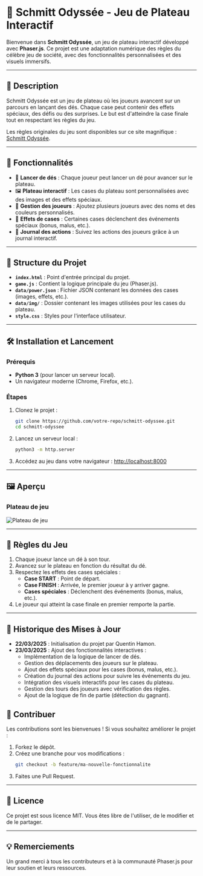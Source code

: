 # 🎲 Schmitt Odyssée - Jeu de Plateau Interactif

Bienvenue dans **Schmitt Odyssée**, un jeu de plateau interactif développé avec **Phaser.js**. Ce projet est une adaptation numérique des règles du célèbre jeu de société, avec des fonctionnalités personnalisées et des visuels immersifs.

---

## 📖 Description

Schmitt Odyssée est un jeu de plateau où les joueurs avancent sur un parcours en lançant des dés. Chaque case peut contenir des effets spéciaux, des défis ou des surprises. Le but est d'atteindre la case finale tout en respectant les règles du jeu.

Les règles originales du jeu sont disponibles sur ce site magnifique : [Schmitt Odyssée](https://unoff31.wixsite.com/schmittodyssee?fbclid=IwAR0IWmnOIjkXfmU2zZKiXerVHv4QUvO_EiCL9CXgGllWyld6eUs_WR4A0gQ).

---

## 🚀 Fonctionnalités

- 🎲 **Lancer de dés** : Chaque joueur peut lancer un dé pour avancer sur le plateau.
- 🖼️ **Plateau interactif** : Les cases du plateau sont personnalisées avec des images et des effets spéciaux.
- 👥 **Gestion des joueurs** : Ajoutez plusieurs joueurs avec des noms et des couleurs personnalisés.
- 🔄 **Effets de cases** : Certaines cases déclenchent des événements spéciaux (bonus, malus, etc.).
- 📜 **Journal des actions** : Suivez les actions des joueurs grâce à un journal interactif.

---

## 📂 Structure du Projet

- **`index.html`** : Point d'entrée principal du projet.
- **`game.js`** : Contient la logique principale du jeu (Phaser.js).
- **`data/power.json`** : Fichier JSON contenant les données des cases (images, effets, etc.).
- **`data/img/`** : Dossier contenant les images utilisées pour les cases du plateau.
- **`style.css`** : Styles pour l'interface utilisateur.

---

## 🛠️ Installation et Lancement

### Prérequis
- **Python 3** (pour lancer un serveur local).
- Un navigateur moderne (Chrome, Firefox, etc.).

### Étapes
1. Clonez le projet :
    ```bash
    git clone https://github.com/votre-repo/schmitt-odyssee.git
    cd schmitt-odyssee
    ```

2. Lancez un serveur local :
    ```bash
    python3 -m http.server
    ```

3. Accédez au jeu dans votre navigateur :
    [http://localhost:8000](http://localhost:8000)

---

## 🖼️ Aperçu

### Plateau de jeu
![Plateau de jeu](data/img/image.png)

---

## 📜 Règles du Jeu

1. Chaque joueur lance un dé à son tour.
2. Avancez sur le plateau en fonction du résultat du dé.
3. Respectez les effets des cases spéciales :
    - **Case START** : Point de départ.
    - **Case FINISH** : Arrivée, le premier joueur à y arriver gagne.
    - **Cases spéciales** : Déclenchent des événements (bonus, malus, etc.).
4. Le joueur qui atteint la case finale en premier remporte la partie.

---

## 📅 Historique des Mises à Jour

- **22/03/2025** : Initialisation du projet par Quentin Hamon.
- **23/03/2025** : Ajout des fonctionnalités interactives :
    - Implémentation de la logique de lancer de dés.
    - Gestion des déplacements des joueurs sur le plateau.
    - Ajout des effets spéciaux pour les cases (bonus, malus, etc.).
    - Création du journal des actions pour suivre les événements du jeu.
    - Intégration des visuels interactifs pour les cases du plateau.
    - Gestion des tours des joueurs avec vérification des règles.
    - Ajout de la logique de fin de partie (détection du gagnant).

## 🤝 Contribuer

Les contributions sont les bienvenues ! Si vous souhaitez améliorer le projet :

1. Forkez le dépôt.
2. Créez une branche pour vos modifications :
    ```bash
    git checkout -b feature/ma-nouvelle-fonctionnalite
    ```
3. Faites une Pull Request.

---

## 📝 Licence

Ce projet est sous licence MIT. Vous êtes libre de l'utiliser, de le modifier et de le partager.

---

## 💡 Remerciements

Un grand merci à tous les contributeurs et à la communauté Phaser.js pour leur soutien et leurs ressources.